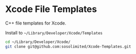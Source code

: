 # Xcode File Templates

C++ file templates for Xcode.

Install to `~/Library/Developer/Xcode/Templates`

```bash
cd ~/Library/Developer/Xcode/
git clone git@github.com:sosolimited/Xcode-Templates.git
```
